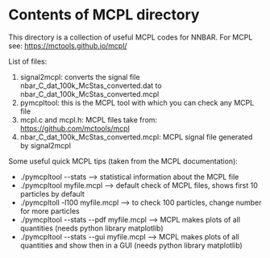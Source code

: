 # Contents of MCPL directory

This directory is a collection of useful MCPL codes for NNBAR. For MCPL see: https://mctools.github.io/mcpl/

List of files:

1) signal2mcpl: converts the signal file nbar_C_dat_100k_McStas_converted.dat to nbar_C_dat_100k_McStas_converted.mcpl
2) pymcpltool: this is the MCPL tool with which you can check any MCPL file
3) mcpl.c and mcpl.h: MCPL files take from: https://github.com/mctools/mcpl
4) nbar_C_dat_100k_McStas_converted.mcpl: MCPL signal file generated by signal2mcpl 

Some useful quick MCPL tips (taken from the MCPL documentation):

- ./pymcpltool --stats --> statistical information about the MCPL file
- ./pymcpltool myfile.mcpl --> default check of MCPL files, shows first 10 particles by default
- ./pymcpltoll -l100 myfile.mcpl --> to check 100 particles, change number for more particles
- ./pymcpltool --stats --pdf myfile.mcpl --> MCPL makes plots of all quantities (needs python library matplotlib)
- ./pymcpltool --stats --gui myfile.mcpl --> MCPL makes plots of all quantities and show then in a GUI (needs python library matplotlib)


